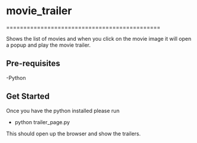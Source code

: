 # movie_trailer
=============================================

Shows the list of movies and when you click on the movie image it will open a popup and play the movie trailer.

Pre-requisites
----------------
-Python

Get Started
----------------
Once you have the python installed please run
- python trailer_page.py

This should open up the browser and show the trailers.

